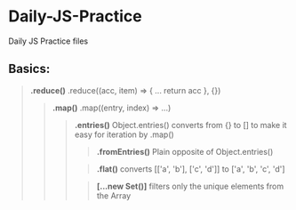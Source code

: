 # Daily-JS-Practice
Daily JS Practice files


## Basics:

> **.reduce()**
<object>.reduce((acc, item) => {
    ...
    return acc
}, {})

> **.map()**
<object>.map((entry, index) => ...)

> **.entries()**
Object.entries(<object>) converts from {} to [] to make it easy for iteration by .map()

> **.fromEntries()**
Plain opposite of Object.entries()

> **.flat()**
converts [['a', 'b'], ['c', 'd']] to ['a', 'b', 'c', 'd']

> **[...new Set(<Array>)]**
filters only the unique elements from the Array